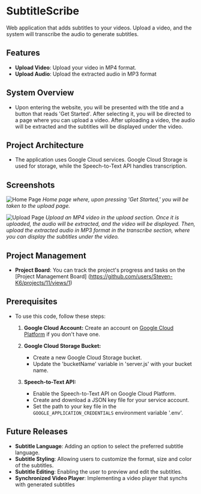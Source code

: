 # SubtitleScribe
 Web application that adds subtitles to your videos. Upload a video, and the system will transcribe the audio to generate subtitles.

## Features

- **Upload Video**: Upload your video in MP4 format.
- **Upload Audio**: Upload the extracted audio in MP3 format


## System Overview
- Upon entering the website, you will be presented with the title and a button that reads 'Get Started'. After selecting it, you will be directed  to a page where you can upload a video. After uploading a video, the audio will be extracted and the subtitles will be displayed under the video.

## Project Architecture
- The application uses Google Cloud services. Google Cloud Storage is used for storage, while the Speech-to-Text API handles transcription.

## Screenshots

![Home Page](https://github.com/Steven-K6/SubtitleScribe/assets/145084847/f65aeadd-5bb4-4211-aaaa-844db65b8f36)
*Home page where, upon pressing 'Get Started,' you will be taken to the upload page.*

![Upload Page](https://github.com/Steven-K6/SubtitleScribe/assets/145084847/fcd1057b-7135-4c0b-a6b4-cc40320bec0e)
*Upload an MP4 video in the upload section. Once it is uploaded, the audio will be extracted, and the video will be displayed. Then, upload the extracted audio in MP3 format in the transcribe section, where you can display the subtitles under the video.*


## Project Management 
- **Project Board**: You can track the project's progress and tasks on the [Project Management Board] (https://github.com/users/Steven-K6/projects/11/views/1)

## Prerequisites
- To use this code, follow these steps:
  1. **Google Cloud Account:** Create an account on [Google Cloud Platform](https://console.cloud.google.com/) if you don't have one.

  2. **Google Cloud Storage Bucket:**
     - Create a new Google Cloud Storage bucket.
     - Update the 'bucketName' variable in 'server.js' with your bucket name.

  3. **Speech-to-Text API:**
     - Enable the Speech-to-Text API on Google Cloud Platform.
     - Create and download a JSON key file for your service account.
     - Set the path to your key file in the `GOOGLE_APPLICATION_CREDENTIALS` environment variable '.env'.
       
## Future Releases 
- **Subtitle Language**: Adding an option to select the preferred subtitle language.
- **Subtitle Styling**: Allowing users to customize the format, size and color of the subtitles.
- **Subtitle Editing**: Enabling the user to preview and edit the subtitles.
- **Synchronized Video Player**: Implementing a video player that synchs with generated subtitles
